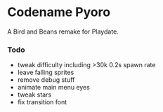 
# Codename Pyoro

A Bird and Beans remake for Playdate.

### Todo

- tweak difficulty including >30k 0.2s spawn rate
- leave falling sprites
- remove debug stuff
- animate main menu eyes
- tweak stars
- fix transition font